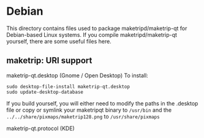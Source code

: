 
Debian
====================
This directory contains files used to package maketripd/maketrip-qt
for Debian-based Linux systems. If you compile maketripd/maketrip-qt yourself, there are some useful files here.

## maketrip: URI support ##


maketrip-qt.desktop  (Gnome / Open Desktop)
To install:

	sudo desktop-file-install maketrip-qt.desktop
	sudo update-desktop-database

If you build yourself, you will either need to modify the paths in
the .desktop file or copy or symlink your maketripqt binary to `/usr/bin`
and the `../../share/pixmaps/maketrip128.png` to `/usr/share/pixmaps`

maketrip-qt.protocol (KDE)


